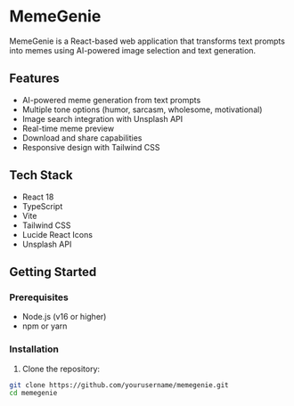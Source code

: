 # MemeGenie

MemeGenie is a React-based web application that transforms text prompts into memes using AI-powered image selection and text generation.

## Features

- AI-powered meme generation from text prompts
- Multiple tone options (humor, sarcasm, wholesome, motivational)
- Image search integration with Unsplash API
- Real-time meme preview
- Download and share capabilities
- Responsive design with Tailwind CSS

## Tech Stack

- React 18
- TypeScript
- Vite
- Tailwind CSS
- Lucide React Icons
- Unsplash API

## Getting Started

### Prerequisites

- Node.js (v16 or higher)
- npm or yarn

### Installation

1. Clone the repository:
```bash
git clone https://github.com/yourusername/memegenie.git
cd memegenie